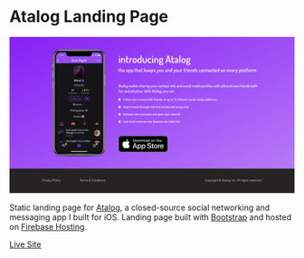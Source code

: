 # Atalog Landing Page

![Preview](docs/atalog-site-preview.png)

Static landing page for [Atalog](https://apps.apple.com/us/app/atalog/id1460611654), a closed-source social networking and messaging app I built for iOS. Landing page built with [Bootstrap](https://getbootstrap.com/) and hosted on [Firebase Hosting](https://firebase.google.com/products/hosting).

[Live Site](https://atalog.co/)
